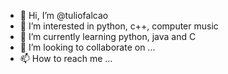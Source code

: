 - 👋 Hi, I’m @tuliofalcao
- 👀 I’m interested in python, c++, computer music
- 🌱 I’m currently learning python, java and C
- 💞️ I’m looking to collaborate on ...
- 📫 How to reach me ...

<!---
tuliofalcao/tuliofalcao is a ✨ special ✨ repository because its `README.md` (this file) appears on your GitHub profile.
You can click the Preview link to take a look at your changes.
--->
